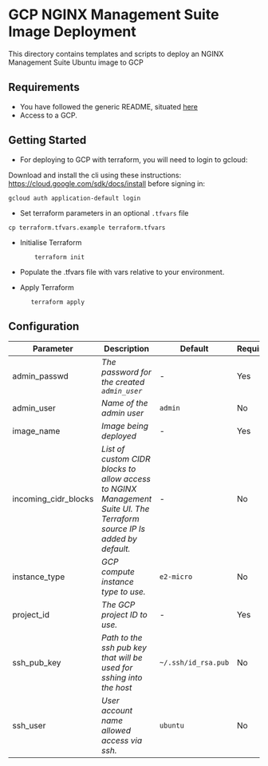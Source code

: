 # GCP NGINX Management Suite Image Deployment

This directory contains templates and scripts to deploy an NGINX Management Suite Ubuntu image to GCP

## Requirements

- You have followed the generic README, situated [here](../../../README.md)
- Access to a GCP.

## Getting Started

- For deploying to GCP with terraform, you will need to login to gcloud:

Download and install the cli using these instructions: https://cloud.google.com/sdk/docs/install before signing in:

```shell
gcloud auth application-default login
```

- Set terraform parameters in an optional `.tfvars` file

```shell
cp terraform.tfvars.example terraform.tfvars
```

- Initialise Terraform

  ```shell
      terraform init
  ```

- Populate the .tfvars file with vars relative to your environment.

- Apply Terraform

  ```shell
     terraform apply
  ```

## Configuration

| Parameter            | Description                                                                                                             | Default             | Required |
| -------------------- | ----------------------------------------------------------------------------------------------------------------------- | ------------------- | -------- |
| admin_passwd         | _The password for the created `admin_user`_                                                                             | -                   | Yes      |
| admin_user           | _Name of the admin user_                                                                                                | `admin`             | No       |
| image_name           | _Image being deployed_                                                                                                  | -                   | Yes      |
| incoming_cidr_blocks | _List of custom CIDR blocks to allow access to NGINX Management Suite UI. The Terraform source IP Is added by default._ | -                   | No       |
| instance_type        | _GCP compute instance type to use._                                                                                     | `e2-micro`          | No       |
| project_id           | _The GCP project ID to use._                                                                                            | -                   | Yes      |
| ssh_pub_key          | _Path to the ssh pub key that will be used for sshing into the host_                                                    | `~/.ssh/id_rsa.pub` | No       |
| ssh_user             | _User account name allowed access via ssh._                                                                             | `ubuntu`            | No       |
